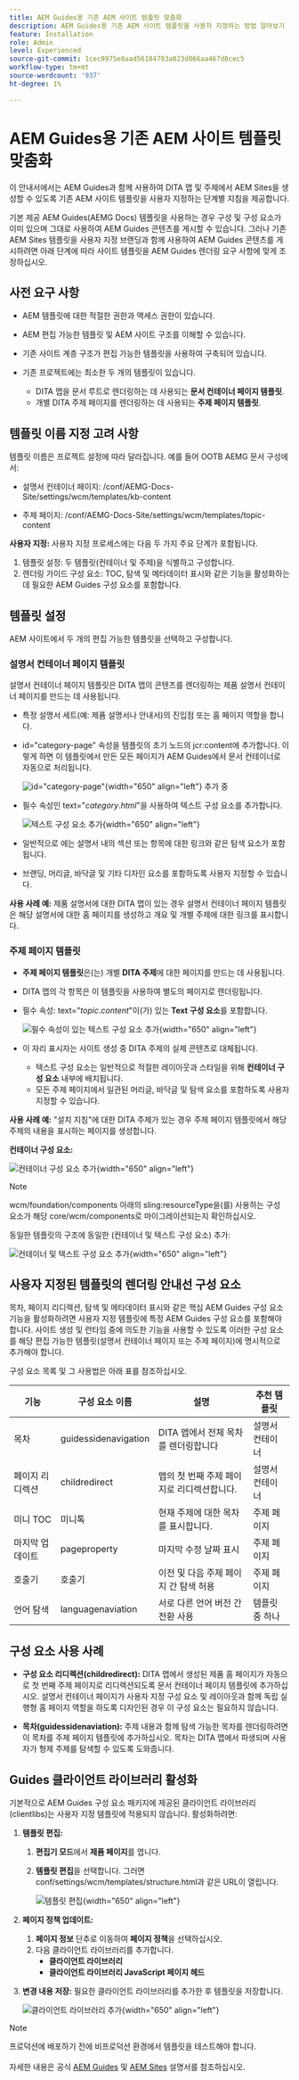 ```yaml
---
title: AEM Guides용 기존 AEM 사이트 템플릿 맞춤화
description: AEM Guides용 기존 AEM 사이트 템플릿을 사용자 지정하는 방법 알아보기
feature: Installation
role: Admin
level: Experienced
source-git-commit: 1cec8975e8aad56184793a023d066aa467d8cec5
workflow-type: tm+mt
source-wordcount: '937'
ht-degree: 1%

---
```


# AEM Guides용 기존 AEM 사이트 템플릿 맞춤화

이 안내서에서는 AEM Guides과 함께 사용하여 DITA 맵 및 주제에서 AEM Sites을 생성할 수 있도록 기존 AEM 사이트 템플릿을 사용자 지정하는 단계별 지침을 제공합니다.

기본 제공 AEM Guides(AEMG Docs) 템플릿을 사용하는 경우 구성 및 구성 요소가 이미 있으며 그대로 사용하여 AEM Guides 콘텐츠를 게시할 수 있습니다. 그러나 기존 AEM Sites 템플릿을 사용자 지정 브랜딩과 함께 사용하여 AEM Guides 콘텐츠를 게시하려면 아래 단계에 따라 사이트 템플릿을 AEM Guides 렌더링 요구 사항에 맞게 조정하십시오.


## 사전 요구 사항

- AEM 템플릿에 대한 적절한 권한과 액세스 권한이 있습니다.
- AEM 편집 가능한 템플릿 및 AEM 사이트 구조를 이해할 수 있습니다.
- 기존 사이트 계층 구조가 편집 가능한 템플릿을 사용하여 구축되어 있습니다.
- 기존 프로젝트에는 최소한 두 개의 템플릿이 있습니다.

   - DITA 맵을 문서 루트로 렌더링하는 데 사용되는 **문서 컨테이너 페이지 템플릿**.
   - 개별 DITA 주제 페이지를 렌더링하는 데 사용되는 **주제 페이지 템플릿**.

## 템플릿 이름 지정 고려 사항

템플릿 이름은 프로젝트 설정에 따라 달라집니다. 예를 들어 OOTB AEMG 문서 구성에서:

- 설명서 컨테이너 페이지: /conf/AEMG-Docs-Site/settings/wcm/templates/kb-content

- 주제 페이지: /conf/AEMG-Docs-Site/settings/wcm/templates/topic-content

**사용자 지정:** 사용자 지정 프로세스에는 다음 두 가지 주요 단계가 포함됩니다.

1. 템플릿 설정: 두 템플릿(컨테이너 및 주제)을 식별하고 구성합니다.
2. 렌더링 가이드 구성 요소: TOC, 탐색 및 메타데이터 표시와 같은 기능을 활성화하는 데 필요한 AEM Guides 구성 요소를 포함합니다.

## 템플릿 설정

AEM 사이트에서 두 개의 편집 가능한 템플릿을 선택하고 구성합니다.

### 설명서 컨테이너 페이지 템플릿

설명서 컨테이너 페이지 템플릿은 DITA 맵의 콘텐츠를 렌더링하는 제품 설명서 컨테이너 페이지를 만드는 데 사용됩니다.

- 특정 설명서 세트(예: 제품 설명서나 안내서)의 진입점 또는 홈 페이지 역할을 합니다.
- id=&quot;category-page&quot; 속성을 템플릿의 초기 노드의 jcr:content에 추가합니다. 이렇게 하면 이 템플릿에서 만든 모든 페이지가 AEM Guides에서 문서 컨테이너로 자동으로 처리됩니다.

  ![id=&quot;category-page&quot;](/help/product-guide/knowledge-base/kb-articles/assets/publishing/add-id-category-page.png){width="650" align="left"} 추가 중

- 필수 속성인 text=&quot;$category.html$&quot;을 사용하여 텍스트 구성 요소를 추가합니다.

  ![텍스트 구성 요소 추가](/help/product-guide/knowledge-base/kb-articles/assets/publishing/add-text-component.png){width="650" align="left"}

- 일반적으로 에는 설명서 내의 섹션 또는 항목에 대한 링크와 같은 탐색 요소가 포함됩니다.
- 브랜딩, 머리글, 바닥글 및 기타 디자인 요소를 포함하도록 사용자 지정할 수 있습니다.

**사용 사례 예:**
제품 설명서에 대한 DITA 맵이 있는 경우 설명서 컨테이너 페이지 템플릿은 해당 설명서에 대한 홈 페이지를 생성하고 개요 및 개별 주제에 대한 링크를 표시합니다.

### 주제 페이지 템플릿

- **주제 페이지 템플릿**&#x200B;은(는) 개별 **DITA 주제**&#x200B;에 대한 페이지를 만드는 데 사용됩니다.
- DITA 맵의 각 항목은 이 템플릿을 사용하여 별도의 페이지로 렌더링됩니다.
- 필수 속성: text=&quot;$topic.content$&quot;이(가) 있는 **Text 구성 요소**&#x200B;를 포함합니다.

  ![필수 속성이 있는 텍스트 구성 요소 추가](/help/product-guide/knowledge-base/kb-articles/assets/publishing/add-text-component-mandatory-property.png){width="650" align="left"}

- 이 자리 표시자는 사이트 생성 중 DITA 주제의 실제 콘텐츠로 대체됩니다.
   - 텍스트 구성 요소는 일반적으로 적절한 레이아웃과 스타일을 위해 **컨테이너 구성 요소** 내부에 배치됩니다.
   - 모든 주제 페이지에서 일관된 머리글, 바닥글 및 탐색 요소를 포함하도록 사용자 지정할 수 있습니다.

**사용 사례 예:**
&quot;설치 지침&quot;에 대한 DITA 주제가 있는 경우 주제 페이지 템플릿에서 해당 주제의 내용을 표시하는 페이지를 생성합니다.

**컨테이너 구성 요소:**

![컨테이너 구성 요소 추가](/help/product-guide/knowledge-base/kb-articles/assets/publishing/add-container-component.png){width="650" align="left"}

>[!NOTE]
>
> wcm/foundation/components 아래의 sling:resourceType을(를) 사용하는 구성 요소가 해당 core/wcm/components로 마이그레이션되는지 확인하십시오.

동일한 템플릿의 구조에 동일한 (컨테이너 및 텍스트 구성 요소) 추가:

![컨테이너 및 텍스트 구성 요소 추가](/help/product-guide/knowledge-base/kb-articles/assets/publishing/add-container-and-text-component.png){width="650" align="left"}

## 사용자 지정된 템플릿의 렌더링 안내선 구성 요소

목차, 페이지 리디렉션, 탐색 및 메타데이터 표시와 같은 핵심 AEM Guides 구성 요소 기능을 활성화하려면 사용자 지정 템플릿에 특정 AEM Guides 구성 요소를 포함해야 합니다. 사이트 생성 및 런타임 중에 의도한 기능을 사용할 수 있도록 이러한 구성 요소를 해당 편집 가능한 템플릿(설명서 컨테이너 페이지 또는 주제 페이지)에 명시적으로 추가해야 합니다.

구성 요소 목록 및 그 사용법은 아래 표를 참조하십시오.

| 기능 | 구성 요소 이름 | 설명 | 추천 템플릿 |
|---|---|---|---|
| 목차 | guidessidenavigation | DITA 맵에서 전체 목차를 렌더링합니다 | 설명서 컨테이너 |
| 페이지 리디렉션 | childredirect | 맵의 첫 번째 주제 페이지로 리디렉션합니다. | 설명서 컨테이너 |
| 미니 TOC | 미니톡 | 현재 주제에 대한 목차를 표시합니다. | 주제 페이지 |
| 마지막 업데이트 | pageproperty | 마지막 수정 날짜 표시 | 주제 페이지 |
| 호출기 | 호출기 | 이전 및 다음 주제 페이지 간 탐색 허용 | 주제 페이지 |
| 언어 탐색 | languagenaviation | 서로 다른 언어 버전 간 전환 사용 | 템플릿 중 하나 |


## 구성 요소 사용 사례

- **구성 요소 리디렉션(childredirect):** DITA 맵에서 생성된 제품 홈 페이지가 자동으로 첫 번째 주제 페이지로 리디렉션되도록 문서 컨테이너 페이지 템플릿에 추가하십시오. 설명서 컨테이너 페이지가 사용자 지정 구성 요소 및 레이아웃과 함께 독립 실행형 홈 페이지 역할을 하도록 디자인된 경우 이 구성 요소는 필요하지 않습니다.

- **목차(guidessidenaviation):** 주제 내용과 함께 탐색 가능한 목차를 렌더링하려면 이 목차를 주제 페이지 템플릿에 추가하십시오. 목차는 DITA 맵에서 파생되며 사용자가 형제 주제를 탐색할 수 있도록 도와줍니다.


## Guides 클라이언트 라이브러리 활성화

기본적으로 AEM Guides 구성 요소 패키지에 제공된 클라이언트 라이브러리(clientlibs)는 사용자 지정 템플릿에 적용되지 않습니다. 활성화하려면:

1. **템플릿 편집:**

   1. **편집기 모드**&#x200B;에서 **제품 페이지**&#x200B;를 엽니다.
   2. **템플릿 편집**&#x200B;을 선택합니다. 그러면 conf/settings/wcm/templates/structure.html과 같은 URL이 열립니다.

      ![템플릿 편집](/help/product-guide/knowledge-base/kb-articles/assets/publishing/edit-template.png){width="650" align="left"}

2. **페이지 정책 업데이트:**

   1. **페이지 정보** 단추로 이동하여 **페이지 정책**&#x200B;을 선택하십시오.
   2. 다음 클라이언트 라이브러리를 추가합니다.
      - **클라이언트 라이브러리**
      - **클라이언트 라이브러리 JavaScript 페이지 헤드**

3. **변경 내용 저장:** 필요한 클라이언트 라이브러리를 추가한 후 템플릿을 저장합니다.

   ![클라이언트 라이브러리 추가](/help/product-guide/knowledge-base/kb-articles/assets/publishing/add-client-libraries.png){width="650" align="left"}


>[!NOTE]
>
> 프로덕션에 배포하기 전에 비프로덕션 환경에서 템플릿을 테스트해야 합니다.<br><br>자세한 내용은 공식 [AEM Guides](https://experienceleague.adobe.com/en/docs/experience-manager-guides/using/overview) 및 [AEM Sites](https://experienceleague.adobe.com/en/docs/experience-manager-core-components/using/get-started/authoring) 설명서를 참조하십시오.
